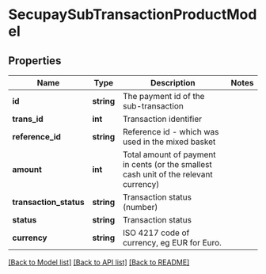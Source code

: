# SecupaySubTransactionProductModel

## Properties
Name | Type | Description | Notes
------------ | ------------- | ------------- | -------------
**id** | **string** | The payment id of the sub-transaction | 
**trans_id** | **int** | Transaction identifier | 
**reference_id** | **string** | Reference id - which was used in the mixed basket | 
**amount** | **int** | Total amount of payment in cents (or the smallest cash unit of the relevant currency) | 
**transaction_status** | **string** | Transaction status (number) | 
**status** | **string** | Transaction status | 
**currency** | **string** | ISO 4217 code of currency, eg EUR for Euro. | 

[[Back to Model list]](../README.md#documentation-for-models) [[Back to API list]](../README.md#documentation-for-api-endpoints) [[Back to README]](../../README.md)


